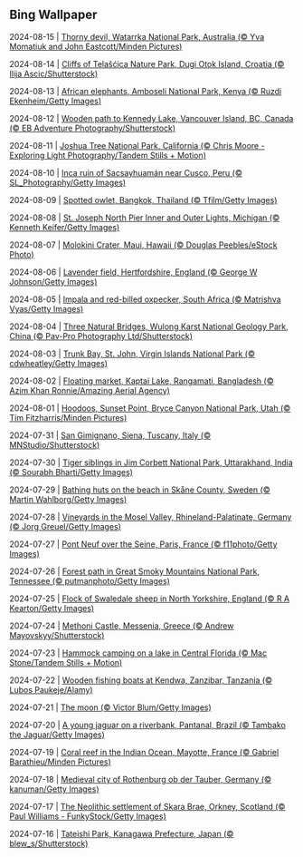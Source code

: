 ## Bing Wallpaper
2024-08-15 | [Thorny devil, Watarrka National Park, Australia (© Yva Momatiuk and John Eastcott/Minden Pictures)](./wallpaper/2024-08-15.jpg) 

2024-08-14 | [Cliffs of Telašćica Nature Park, Dugi Otok Island, Croatia (© Ilija Ascic/Shutterstock)](./wallpaper/2024-08-14.jpg) 

2024-08-13 | [African elephants, Amboseli National Park, Kenya (© Ruzdi Ekenheim/Getty Images)](./wallpaper/2024-08-13.jpg) 

2024-08-12 | [Wooden path to Kennedy Lake, Vancouver Island, BC, Canada (© EB Adventure Photography/Shutterstock)](./wallpaper/2024-08-12.jpg) 

2024-08-11 | [Joshua Tree National Park, California (© Chris Moore - Exploring Light Photography/Tandem Stills + Motion)](./wallpaper/2024-08-11.jpg) 

2024-08-10 | [Inca ruin of Sacsayhuamán near Cusco, Peru (© SL_Photography/Getty Images)](./wallpaper/2024-08-10.jpg) 

2024-08-09 | [Spotted owlet, Bangkok, Thailand (© Tfilm/Getty Images)](./wallpaper/2024-08-09.jpg) 

2024-08-08 | [St. Joseph North Pier Inner and Outer Lights, Michigan (© Kenneth Keifer/Getty Images)](./wallpaper/2024-08-08.jpg) 

2024-08-07 | [Molokini Crater, Maui, Hawaii (© Douglas Peebles/eStock Photo)](./wallpaper/2024-08-07.jpg) 

2024-08-06 | [Lavender field, Hertfordshire, England (© George W Johnson/Getty Images)](./wallpaper/2024-08-06.jpg) 

2024-08-05 | [Impala and red-billed oxpecker, South Africa (© Matrishva Vyas/Getty Images)](./wallpaper/2024-08-05.jpg) 

2024-08-04 | [Three Natural Bridges, Wulong Karst National Geology Park, China (© Pav-Pro Photography Ltd/Shutterstock)](./wallpaper/2024-08-04.jpg) 

2024-08-03 | [Trunk Bay, St. John, Virgin Islands National Park (© cdwheatley/Getty Images)](./wallpaper/2024-08-03.jpg) 

2024-08-02 | [Floating market, Kaptai Lake, Rangamati, Bangladesh (© Azim Khan Ronnie/Amazing Aerial Agency)](./wallpaper/2024-08-02.jpg) 

2024-08-01 | [Hoodoos, Sunset Point, Bryce Canyon National Park, Utah (© Tim Fitzharris/Minden Pictures)](./wallpaper/2024-08-01.jpg) 

2024-07-31 | [San Gimignano, Siena, Tuscany, Italy (© MNStudio/Shutterstock)](./wallpaper/2024-07-31.jpg) 

2024-07-30 | [Tiger siblings in Jim Corbett National Park, Uttarakhand, India (© Sourabh Bharti/Getty Images)](./wallpaper/2024-07-30.jpg) 

2024-07-29 | [Bathing huts on the beach in Skåne County, Sweden (© Martin Wahlborg/Getty Images)](./wallpaper/2024-07-29.jpg) 

2024-07-28 | [Vineyards in the Mosel Valley, Rhineland-Palatinate, Germany (© Jorg Greuel/Getty Images)](./wallpaper/2024-07-28.jpg) 

2024-07-27 | [Pont Neuf over the Seine, Paris, France (© f11photo/Getty Images)](./wallpaper/2024-07-27.jpg) 

2024-07-26 | [Forest path in Great Smoky Mountains National Park, Tennessee (© putmanphoto/Getty Images)](./wallpaper/2024-07-26.jpg) 

2024-07-25 | [Flock of Swaledale sheep in North Yorkshire, England (© R A Kearton/Getty Images)](./wallpaper/2024-07-25.jpg) 

2024-07-24 | [Methoni Castle, Messenia, Greece (© Andrew Mayovskyy/Shutterstock)](./wallpaper/2024-07-24.jpg) 

2024-07-23 | [Hammock camping on a lake in Central Florida (© Mac Stone/Tandem Stills + Motion)](./wallpaper/2024-07-23.jpg) 

2024-07-22 | [Wooden fishing boats at Kendwa, Zanzibar, Tanzania (© Lubos Paukeje/Alamy)](./wallpaper/2024-07-22.jpg) 

2024-07-21 | [The moon (© Victor Blum/Getty Images)](./wallpaper/2024-07-21.jpg) 

2024-07-20 | [A young jaguar on a riverbank, Pantanal, Brazil (© Tambako the Jaguar/Getty Images)](./wallpaper/2024-07-20.jpg) 

2024-07-19 | [Coral reef in the Indian Ocean, Mayotte, France (© Gabriel Barathieu/Minden Pictures)](./wallpaper/2024-07-19.jpg) 

2024-07-18 | [Medieval city of Rothenburg ob der Tauber, Germany (© kanuman/Getty Images)](./wallpaper/2024-07-18.jpg) 

2024-07-17 | [The Neolithic settlement of Skara Brae, Orkney, Scotland (© Paul Williams - FunkyStock/Getty Images)](./wallpaper/2024-07-17.jpg) 

2024-07-16 | [Tateishi Park, Kanagawa Prefecture, Japan (© blew_s/Shutterstock)](./wallpaper/2024-07-16.jpg) 


